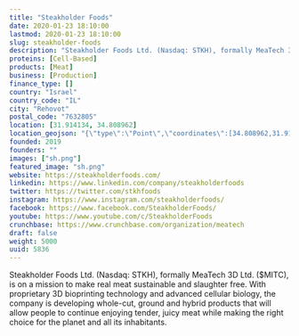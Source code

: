 ```yaml
---
title: "Steakholder Foods"
date: 2020-01-23 18:10:00
lastmod: 2020-01-23 18:10:00
slug: steakholder-foods
description: "Steakholder Foods Ltd. (Nasdaq: STKH), formally MeaTech 3D Ltd. ($MITC), is on a mission to make real meat sustainable and slaughter free. With proprietary 3D bioprinting technology and advanced cellular biology, the company is developing whole-cut, ground and hybrid products that will allow people to continue enjoying tender, juicy meat while making the right choice for the planet and all its inhabitants."
proteins: [Cell-Based]
products: [Meat]
business: [Production]
finance_type: []
country: "Israel"
country_code: "IL"
city: "Rehovot"
postal_code: "7632805"
location: [31.914134, 34.808962]
location_geojson: "{\"type\":\"Point\",\"coordinates\":[34.808962,31.914134]}"
founded: 2019
founders: ""
images: ["sh.png"]
featured_image: "sh.png"
website: https://steakholderfoods.com/
linkedin: https://www.linkedin.com/company/steakholderfoods
twitter: https://twitter.com/stkhfoods
instagram: https://www.instagram.com/steakholderfoods/
facebook: https://www.facebook.com/SteakholderFoods/
youtube: https://www.youtube.com/c/SteakholderFoods
crunchbase: https://www.crunchbase.com/organization/meatech
draft: false
weight: 5000
uuid: 5836
---
```

Steakholder Foods Ltd. (Nasdaq: STKH), formally MeaTech 3D Ltd. ($MITC), is on a mission to make real meat sustainable and slaughter free. With proprietary 3D bioprinting technology and advanced cellular biology, the company is developing whole-cut, ground and hybrid products that will allow people to continue enjoying tender, juicy meat while making the right choice for the planet and all its inhabitants.

